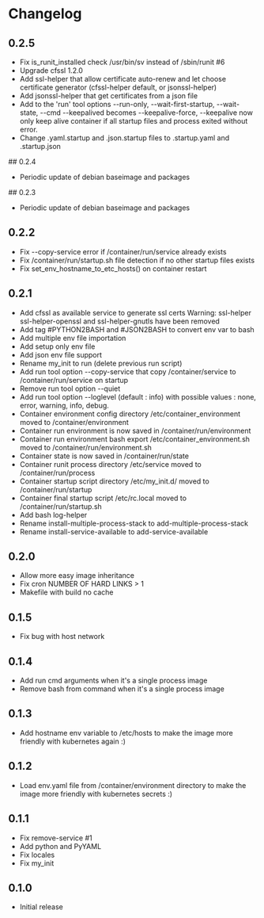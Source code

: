 # Changelog

## 0.2.5
  - Fix is_runit_installed check /usr/bin/sv instead of /sbin/runit #6
  - Upgrade cfssl 1.2.0
  - Add ssl-helper that allow certificate auto-renew and let choose
    certificate generator (cfssl-helper default, or jsonssl-helper)
  - Add jsonssl-helper that get certificates from a json file
  - Add to the 'run' tool options --run-only, --wait-first-startup, --wait-state, --cmd
   --keepalived becomes --keepalive-force,
   --keepalive now only keep alive container if all startup files and process
     exited without error.
  - Change .yaml.startup and .json.startup files to .startup.yaml and .startup.json

## 0.2.4
  - Periodic update of debian baseimage and packages

## 0.2.3
  - Periodic update of debian baseimage and packages

## 0.2.2
  - Fix --copy-service error if /container/run/service already exists
  - Fix /container/run/startup.sh file detection if no other startup files exists
  - Fix set_env_hostname_to_etc_hosts() on container restart

## 0.2.1
  - Add cfssl as available service to generate ssl certs
    Warning: ssl-helper ssl-helper-openssl and ssl-helper-gnutls
             have been removed
  - Add tag #PYTHON2BASH and #JSON2BASH to convert env var to bash
  - Add multiple env file importation
  - Add setup only env file
  - Add json env file support
  - Rename my_init to run (delete previous run script)
  - Add run tool option --copy-service that copy /container/service to /container/run/service on startup
  - Remove run tool option --quiet
  - Add run tool option --loglevel (default : info) with possible values : none, error, warning, info, debug.
  - Container environment config directory /etc/container_environment moved to /container/environment
  - Container run environment is now saved in /container/run/environment
  - Container run environment bash export /etc/container_environment.sh moved to /container/run/environment.sh
  - Container state is now saved in /container/run/state
  - Container runit process directory /etc/service moved to  /container/run/process
  - Container startup script directory /etc/my_init.d/ moved to /container/run/startup
  - Container final startup script /etc/rc.local moved to /container/run/startup.sh
  - Add bash log-helper
  - Rename install-multiple-process-stack to add-multiple-process-stack
  - Rename install-service-available to add-service-available

## 0.2.0
  - Allow more easy image inheritance
  - Fix cron NUMBER OF HARD LINKS > 1
  - Makefile with build no cache

## 0.1.5
  - Fix bug with host network

## 0.1.4
  - Add run cmd arguments when it's a single process image
  - Remove bash from command when it's a single process image

## 0.1.3
  - Add hostname env variable to /etc/hosts
    to make the image more friendly with kubernetes again :)

## 0.1.2
  - Load env.yaml file from /container/environment directory
    to make the image more friendly with kubernetes secrets :)

## 0.1.1
  - Fix remove-service #1
  - Add python and PyYAML
  - Fix locales
  - Fix my_init

## 0.1.0
  - Initial release
